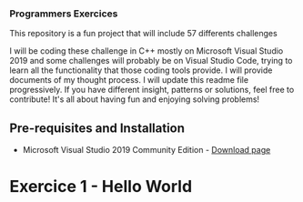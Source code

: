 ### Programmers Exercices
This repository is a fun project that will include 57 differents challenges 

I will be coding these challenge in C++ mostly on Microsoft Visual Studio 2019 and some challenges will probably be on Visual Studio Code, trying to learn all the functionality that those coding tools provide. I will provide documents of my thought process. I will update this readme file progressively. If you have different insight, patterns or solutions, feel free to contribute! It's all about having fun and enjoying solving problems!

## Pre-requisites and Installation

* Microsoft Visual Studio 2019 Community Edition - [Download page](https://visualstudio.microsoft.com/fr/downloads/?rr=https%3A%2F%2Fwww.google.com%2F)

# Exercice 1 - Hello World


